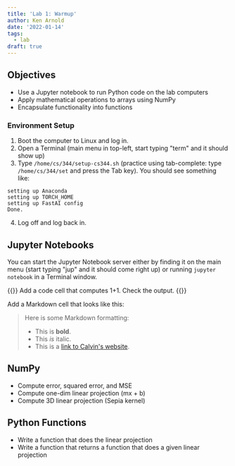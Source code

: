 ```yaml
---
title: 'Lab 1: Warmup'
author: Ken Arnold
date: '2022-01-14'
tags:
  - lab
draft: true
---
```


## Objectives

- Use a Jupyter notebook to run Python code on the lab computers
- Apply mathematical operations to arrays using NumPy
- Encapsulate functionality into functions

### Environment Setup

1. Boot the computer to Linux and log in.
2. Open a Terminal (main menu in top-left, start typing "term" and it should show up)
3. Type `/home/cs/344/setup-cs344.sh` (practice using tab-complete: type `/home/cs/344/set` and press the Tab key).
   You should see something like:

  ```
  setting up Anaconda
  setting up TORCH_HOME
  setting up FastAI config
  Done.
  ```

4. Log off and log back in.

## Jupyter Notebooks

You can start the Jupyter Notebook server either by finding it on the main menu
(start typing "jup" and it should come right up) or running `jupyter notebook`
in a Terminal window.

{{<task>}}
Add a code cell that computes 1+1. Check the output.
{{</task>}}

Add a Markdown cell that looks like this:

> Here is some Markdown formatting:
> 
> - This is **bold**.
> - This *is* italic.
> - This is a [link to Calvin's website](https://calvin.edu).

## NumPy

- Compute error, squared error, and MSE
- Compute one-dim linear projection (mx + b)
- Compute 3D linear projection (Sepia kernel)

## Python Functions

- Write a function that does the linear projection
- Write a function that returns a function that does a given linear projection
